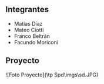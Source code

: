 ## Integrantes
- Matias Díaz
- Mateo Ciotti
- Franco Beltrán
- Facundo Moriconi



## Proyecto

![Foto Proyecto](\tp Spd\imgs\sd.JPG)
